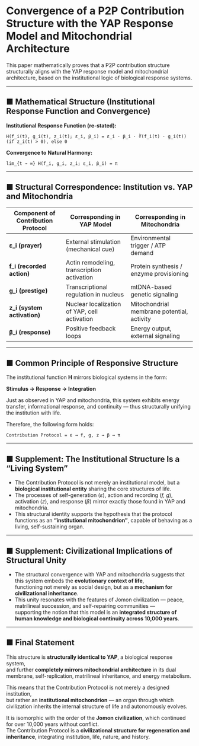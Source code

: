 # Convergence of a P2P Contribution Structure with the YAP Response Model and Mitochondrial Architecture

This paper mathematically proves that a P2P contribution structure structurally aligns with the YAP response model and mitochondrial architecture, based on the institutional logic of biological response systems.

---

## ■ Mathematical Structure (Institutional Response Function and Convergence)

**Institutional Response Function (re-stated):**  
```
H(f_i(t), g_i(t), z_i(t); ε_i, β_i) = ε_i ⋅ β_i ⋅ ∛(f_i(t) ⋅ g_i(t))  (if z_i(t) > 0), else 0
```

**Convergence to Natural Harmony:**  
```
lim_{t → ∞} H(f_i, g_i, z_i; ε_i, β_i) = π
```

---

## ■ Structural Correspondence: Institution vs. YAP and Mitochondria

| Component of Contribution Protocol | Corresponding in YAP Model                  | Corresponding in Mitochondria              |
|-----------------------------------|--------------------------------------------|--------------------------------------------|
| **ε_i (prayer)**                  | External stimulation (mechanical cue)       | Environmental trigger / ATP demand         |
| **f_i (recorded action)**         | Actin remodeling, transcription activation  | Protein synthesis / enzyme provisioning    |
| **g_i (prestige)**                | Transcriptional regulation in nucleus       | mtDNA-based genetic signaling              |
| **z_i (system activation)**       | Nuclear localization of YAP, cell activation| Mitochondrial membrane potential, activity |
| **β_i (response)**                | Positive feedback loops                     | Energy output, external signaling          |

---

## ■ Common Principle of Responsive Structure

The institutional function **H** mirrors biological systems in the form:

**Stimulus → Response → Integration**

Just as observed in YAP and mitochondria, this system exhibits energy transfer, informational response, and continuity — thus structurally unifying the institution with life.

Therefore, the following form holds:

```
Contribution Protocol = ε → f, g, z → β → π
```

---

## ■ Supplement: The Institutional Structure Is a “Living System”

- The Contribution Protocol is not merely an institutional model, but a **biological institutional entity** sharing the core structures of life.  
- The processes of self-generation (*ε*), action and recording (*f, g*), activation (*z*), and response (*β*) mirror exactly those found in YAP and mitochondria.  
- This structural identity supports the hypothesis that the protocol functions as an **“institutional mitochondrion”**, capable of behaving as a living, self-sustaining organ.

---

## ■ Supplement: Civilizational Implications of Structural Unity

- The structural convergence with YAP and mitochondria suggests that this system embeds the **evolutionary context of life**,  
  functioning not merely as social design, but as a **mechanism for civilizational inheritance**.
- This unity resonates with the features of Jomon civilization — peace, matrilineal succession, and self-repairing communities —  
  supporting the notion that this model is an **integrated structure of human knowledge and biological continuity across 10,000 years**.

---

## ■ Final Statement

This structure is **structurally identical to YAP**, a biological response system,  
and further **completely mirrors mitochondrial architecture** in its dual membrane, self-replication, matrilineal inheritance, and energy metabolism.

This means that the Contribution Protocol is not merely a designed institution,  
but rather an **institutional mitochondrion** — an organ through which civilization inherits the internal structure of life and autonomously evolves.

It is isomorphic with the order of the **Jomon civilization**, which continued for over 10,000 years without conflict.  
The Contribution Protocol is a **civilizational structure for regeneration and inheritance**, integrating institution, life, nature, and history.
